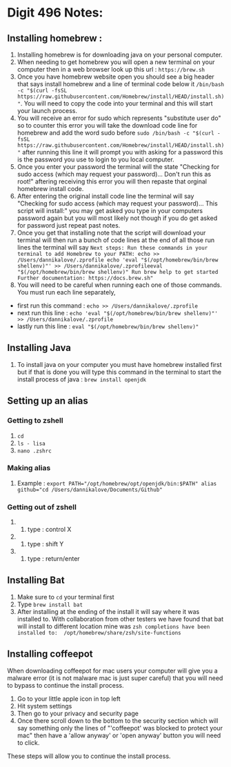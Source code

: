 # Digit 496 Notes:


## Installing homebrew :


1. Installing homebrew is for downloading java on your personal computer.
2. When needing to get homebrew you will open a new terminal on your computer then in a web browser look up this url : `https://brew.sh`
3. Once you have homebrew website open you should see a big header that says install homebrew and a line of terminal code below it `/bin/bash -c "$(curl -fsSL https://raw.githubusercontent.com/Homebrew/install/HEAD/install.sh)"`. You will need to copy the code into your terminal and this will start your launch process.
4. You will receive an error for sudo which represents "substitute user do" so to counter this error you will take the download code line for homebrew and add the word sudo before `sudo /bin/bash -c "$(curl -fsSL https://raw.githubusercontent.com/Homebrew/install/HEAD/install.sh)"` after running this line it will prompt you with asking for a password this is the password you use to login to you local computer.
5. Once you enter your password the terminal will the state "Checking for sudo access (which may request your password)... Don't run this as root!" aftering receiving this error you will then repaste that orginal homebrew install code.
6. After entering the original install code line the terminal will say "Checking for sudo access (which may request your password)... This script will install:" you may get asked you type in your computers password again but you will most likely not though if you do get asked for password just repeat past notes.
7. Once you get that installing note that the script will download your terminal will then run a bunch of code lines at the end of all those run lines the terminal will say `Next steps: Run these commands in your terminal to add Homebrew to your PATH: echo >> /Users/dannikalove/.zprofile echo 'eval "$(/opt/homebrew/bin/brew shellenv)"' >> /Users/dannikalove/.zprofileeval "$(/opt/homebrew/bin/brew shellenv)" Run brew help to get started Further documentation: https://docs.brew.sh"`
8. You will need to be careful when running each one of those commands. You must run each line separately, 
* first run this command : `echo >> /Users/dannikalove/.zprofile` 
* next run this line : `echo 'eval "$(/opt/homebrew/bin/brew shellenv)"' >> /Users/dannikalove/.zprofile` 
* lastly run this line : `eval "$(/opt/homebrew/bin/brew shellenv)"`


## Installing Java
1. To install java on your computer you must have homebrew installed first but if that is done you will type this command in the terminal to start the install process of java : `brew install openjdk`


## Setting up an alias
### Getting to zshell

1. `cd` 
1. `ls - lisa`
1. `nano .zshrc`

### Making alias

1. Example : `export PATH="/opt/homebrew/opt/openjdk/bin:$PATH"
alias github="cd /Users/dannikalove/Documents/Github"`

### Getting out of zshell 

1. 1. type : control X
1. 1. type : shift Y
1. 1. type : return/enter


## Installing Bat
1. Make sure to `cd` your terminal first
1. Type `brew install bat`
1. After installing at the ending of the install it will say where it was installed to. With collaboration from other testers we have found that bat will install to different location mine was `zsh completions have been installed to:  /opt/homebrew/share/zsh/site-functions` 


## Installing coffeepot

When downloading coffeepot for mac users your computer will give you a malware error (it is not malware mac is just super careful) that you will need to bypass to continue the install process.
1. Go to your little apple icon in top left
1. Hit system settings
1. Then go to your privacy and security page
1. Once there scroll down to the bottom to the security section which will say something only the lines of "'coffeepot' was blocked to protect your mac" then have a 'allow anyway' or 'open anyway' button you will need to click. 

These steps will allow you to continue the install process.